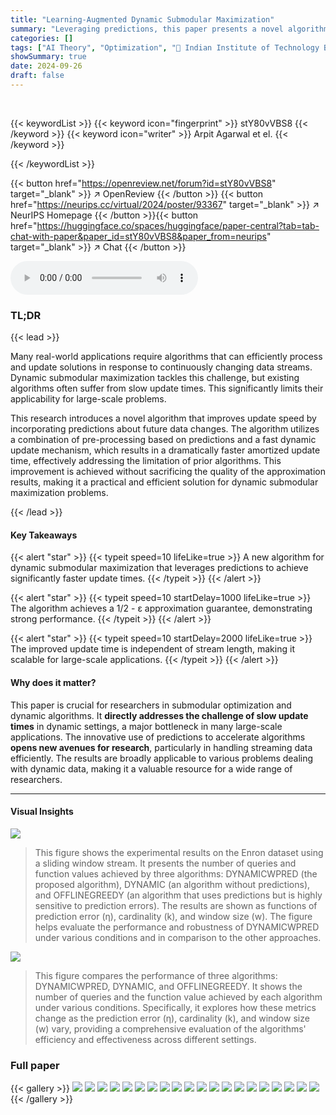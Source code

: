 ```yaml
---
title: "Learning-Augmented Dynamic Submodular Maximization"
summary: "Leveraging predictions, this paper presents a novel algorithm for dynamic submodular maximization achieving significantly faster update times (O(poly(log n, log w, log k)) amortized) compared to exist..."
categories: []
tags: ["AI Theory", "Optimization", "🏢 Indian Institute of Technology Bombay",]
showSummary: true
date: 2024-09-26
draft: false
---
```


<br>

{{< keywordList >}}
{{< keyword icon="fingerprint" >}} stY80vVBS8 {{< /keyword >}}
{{< keyword icon="writer" >}} Arpit Agarwal et el. {{< /keyword >}}
 
{{< /keywordList >}}

{{< button href="https://openreview.net/forum?id=stY80vVBS8" target="_blank" >}}
↗ OpenReview
{{< /button >}}
{{< button href="https://neurips.cc/virtual/2024/poster/93367" target="_blank" >}}
↗ NeurIPS Homepage
{{< /button >}}{{< button href="https://huggingface.co/spaces/huggingface/paper-central?tab=tab-chat-with-paper&paper_id=stY80vVBS8&paper_from=neurips" target="_blank" >}}
↗ Chat
{{< /button >}}



<audio controls>
    <source src="https://ai-paper-reviewer.com/stY80vVBS8/podcast.wav" type="audio/wav">
    Your browser does not support the audio element.
</audio>


### TL;DR


{{< lead >}}

Many real-world applications require algorithms that can efficiently process and update solutions in response to continuously changing data streams.  Dynamic submodular maximization tackles this challenge, but existing algorithms often suffer from slow update times. This significantly limits their applicability for large-scale problems.

This research introduces a novel algorithm that improves update speed by incorporating predictions about future data changes. The algorithm utilizes a combination of pre-processing based on predictions and a fast dynamic update mechanism, which results in a dramatically faster amortized update time, effectively addressing the limitation of prior algorithms.  This improvement is achieved without sacrificing the quality of the approximation results, making it a practical and efficient solution for dynamic submodular maximization problems.

{{< /lead >}}


#### Key Takeaways

{{< alert "star" >}}
{{< typeit speed=10 lifeLike=true >}} A new algorithm for dynamic submodular maximization that leverages predictions to achieve significantly faster update times. {{< /typeit >}}
{{< /alert >}}

{{< alert "star" >}}
{{< typeit speed=10 startDelay=1000 lifeLike=true >}} The algorithm achieves a 1/2 - ε approximation guarantee, demonstrating strong performance. {{< /typeit >}}
{{< /alert >}}

{{< alert "star" >}}
{{< typeit speed=10 startDelay=2000 lifeLike=true >}} The improved update time is independent of stream length, making it scalable for large-scale applications. {{< /typeit >}}
{{< /alert >}}

#### Why does it matter?
This paper is crucial for researchers in submodular optimization and dynamic algorithms.  It **directly addresses the challenge of slow update times** in dynamic settings, a major bottleneck in many large-scale applications.  The innovative use of predictions to accelerate algorithms **opens new avenues for research**, particularly in handling streaming data efficiently.  The results are broadly applicable to various problems dealing with dynamic data, making it a valuable resource for a wide range of researchers.

------
#### Visual Insights



![](https://ai-paper-reviewer.com/stY80vVBS8/figures_8_1.jpg)

> This figure shows the experimental results on the Enron dataset using a sliding window stream.  It presents the number of queries and function values achieved by three algorithms: DYNAMICWPRED (the proposed algorithm), DYNAMIC (an algorithm without predictions), and OFFLINEGREEDY (an algorithm that uses predictions but is highly sensitive to prediction errors). The results are shown as functions of prediction error (η), cardinality (k), and window size (w). The figure helps evaluate the performance and robustness of DYNAMICWPRED under various conditions and in comparison to the other approaches.





![](https://ai-paper-reviewer.com/stY80vVBS8/tables_16_1.jpg)

> This figure compares the performance of three algorithms: DYNAMICWPRED, DYNAMIC, and OFFLINEGREEDY.  It shows the number of queries and the function value achieved by each algorithm under various conditions. Specifically, it explores how these metrics change as the prediction error (η), cardinality (k), and window size (w) vary, providing a comprehensive evaluation of the algorithms' efficiency and effectiveness across different settings.





### Full paper

{{< gallery >}}
<img src="https://ai-paper-reviewer.com/stY80vVBS8/1.png" class="grid-w50 md:grid-w33 xl:grid-w25" />
<img src="https://ai-paper-reviewer.com/stY80vVBS8/2.png" class="grid-w50 md:grid-w33 xl:grid-w25" />
<img src="https://ai-paper-reviewer.com/stY80vVBS8/3.png" class="grid-w50 md:grid-w33 xl:grid-w25" />
<img src="https://ai-paper-reviewer.com/stY80vVBS8/4.png" class="grid-w50 md:grid-w33 xl:grid-w25" />
<img src="https://ai-paper-reviewer.com/stY80vVBS8/5.png" class="grid-w50 md:grid-w33 xl:grid-w25" />
<img src="https://ai-paper-reviewer.com/stY80vVBS8/6.png" class="grid-w50 md:grid-w33 xl:grid-w25" />
<img src="https://ai-paper-reviewer.com/stY80vVBS8/7.png" class="grid-w50 md:grid-w33 xl:grid-w25" />
<img src="https://ai-paper-reviewer.com/stY80vVBS8/8.png" class="grid-w50 md:grid-w33 xl:grid-w25" />
<img src="https://ai-paper-reviewer.com/stY80vVBS8/9.png" class="grid-w50 md:grid-w33 xl:grid-w25" />
<img src="https://ai-paper-reviewer.com/stY80vVBS8/10.png" class="grid-w50 md:grid-w33 xl:grid-w25" />
<img src="https://ai-paper-reviewer.com/stY80vVBS8/11.png" class="grid-w50 md:grid-w33 xl:grid-w25" />
<img src="https://ai-paper-reviewer.com/stY80vVBS8/12.png" class="grid-w50 md:grid-w33 xl:grid-w25" />
<img src="https://ai-paper-reviewer.com/stY80vVBS8/13.png" class="grid-w50 md:grid-w33 xl:grid-w25" />
<img src="https://ai-paper-reviewer.com/stY80vVBS8/14.png" class="grid-w50 md:grid-w33 xl:grid-w25" />
<img src="https://ai-paper-reviewer.com/stY80vVBS8/15.png" class="grid-w50 md:grid-w33 xl:grid-w25" />
<img src="https://ai-paper-reviewer.com/stY80vVBS8/16.png" class="grid-w50 md:grid-w33 xl:grid-w25" />
<img src="https://ai-paper-reviewer.com/stY80vVBS8/17.png" class="grid-w50 md:grid-w33 xl:grid-w25" />
<img src="https://ai-paper-reviewer.com/stY80vVBS8/18.png" class="grid-w50 md:grid-w33 xl:grid-w25" />
<img src="https://ai-paper-reviewer.com/stY80vVBS8/19.png" class="grid-w50 md:grid-w33 xl:grid-w25" />
<img src="https://ai-paper-reviewer.com/stY80vVBS8/20.png" class="grid-w50 md:grid-w33 xl:grid-w25" />
{{< /gallery >}}